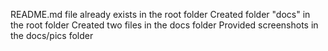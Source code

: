 README.md file already exists in the root folder
Created folder "docs" in the root folder
Created two files in the docs folder
Provided screenshots in the docs/pics folder